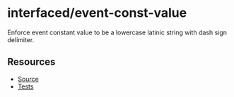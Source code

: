 # interfaced/event-const-value

Enforce event constant value to be a lowercase latinic string with dash sign delimiter.

## Resources

* [Source](../../lib/rules/event-const-value.js)
* [Tests](../../test/eslint/rules/event-const-value.js)
